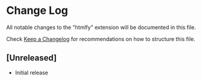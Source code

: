 # Change Log

All notable changes to the "htmlfy" extension will be documented in this file.

Check [Keep a Changelog](http://keepachangelog.com/) for recommendations on how to structure this file.

## [Unreleased]

- Initial release